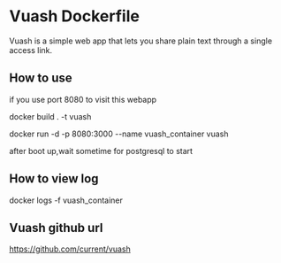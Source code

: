 # Vuash Dockerfile
Vuash is a simple web app that lets you share plain text through a single access link.
## How to use
if you use port 8080 to visit this webapp

docker build . -t vuash

docker run -d -p 8080:3000 --name vuash_container vuash

after boot up,wait sometime for postgresql to start

## How to view log
docker logs -f vuash_container
## Vuash github url
https://github.com/current/vuash